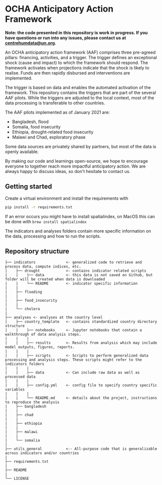 # OCHA Anticipatory Action Framework
**Note: the code presented in this repository is work in progress. If you have questions or run into any issues, please contact us at centrehumdata@un.org.**

An OCHA anticipatory action framework (AAF) comprises three pre-agreed pillars: 
financing, activities, and a trigger. 
The trigger defines an exceptional shock (cause and impact) to which the framework should respond. 
The framework activates when projections indicate that the shock is likely to realise. 
Funds are then rapidly disbursed and interventions are implemented. 

The trigger is based on data and enables the automated activation of the framework. 
This repository contains the triggers that are part of the several AAF pilots. 
While the triggers are adjusted to the local context, most of the data processing is transferable to other countries.

The AAF pilots implemented as of January 2021 are:
- Bangladesh, flood
- Somalia, food insecurity
- Ethiopia, drought-related food insecurity
- Malawi and Chad, exploratory phase

Some data sources are privately shared by partners, but most of the data is openly available. 

By making our code and learnings open-source, we hope to encourage everyone to together reach more impactful anticipatory action. 
We are always happy to discuss ideas, so don't hesitate to contact us. 

## Getting started
Create a virtual environment and install the requirements with 
   ``` bash
   pip install -r requirements.txt
   ```
If an error occurs you might have to install spatialindex, on MacOS this can be done with `brew install spatialindex`

The indicators and analyses folders contain more specific information on the data, processing and how to run the scripts. 


## Repository structure
```
├── indicators              <- generalized code to retrieve and process data, compute indices, etc.
|    ├── drought            <- contains indicator related scripts
|    |    ├── data          <- this data is not saved on Github, but folder will be created when data is downloaded
|    |    └── README        <- indicator specific information
|    |
|    ├── flooding
|    |
|    ├── food_insecurity
|    |
|    └── cholera
|
├── analyses <- analyses at the country level 
|    ├── country_template   <- contains standardized country directory structure
|    |    ├── notebooks     <- Jupyter notebooks that contain a walkthrough of data analysis steps. 
|    |    |
|    |    ├── results       <- Results from analysis which may include model outputs, figures, reports.  
|    |    |
|    |    ├── scripts       <- Scripts to perform generalized data processing and analysis steps. These scripts might refer to the indicators folders
|    |    |
|    |    ├── data          <- Can include raw data as well as processed data
|    |    |
|    |    ├── config.yml    <- config file to specify country specific variables   
|    |    |
|    |    └── README.md     <- details about the project, instructions to reproduce the analysis
|    ├── bangladesh
|    |
|    ├── chad
|    |
|    ├── ethiopia
|    |
|    ├── malawi
|    |
|    └── somalia
|
├── utils_general           <-- All-purpose code that is generalizable across indicators and/or countries
|
├── requirements.txt
|
├── README
|
└── LICENSE
```